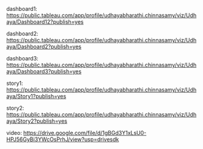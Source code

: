dashboard1:   https://public.tableau.com/app/profile/udhayabharathi.chinnasamy/viz/Udhaya/Dashboard12?publish=yes

dashboard2:   https://public.tableau.com/app/profile/udhayabharathi.chinnasamy/viz/Udhaya/Dashboard2?publish=yes

dashboard3:   https://public.tableau.com/app/profile/udhayabharathi.chinnasamy/viz/Udhaya/Dashboard3?publish=yes

story1:   https://public.tableau.com/app/profile/udhayabharathi.chinnasamy/viz/Udhaya/Story1?publish=yes
  
story2:   https://public.tableau.com/app/profile/udhayabharathi.chinnasamy/viz/Udhaya/Story2?publish=yes

video:    https://drive.google.com/file/d/1gBGd3Y1xLsU0-HPJ56GyBi3YWcOsPrhJ/view?usp=drivesdk
